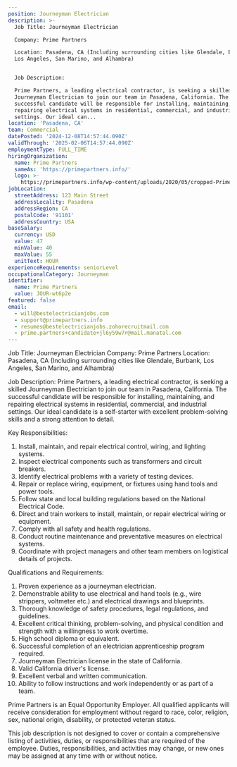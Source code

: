 ```yaml
---
position: Journeyman Electrician
description: >-
  Job Title: Journeyman Electrician

  Company: Prime Partners

  Location: Pasadena, CA (Including surrounding cities like Glendale, Burbank,
  Los Angeles, San Marino, and Alhambra)


  Job Description:

  Prime Partners, a leading electrical contractor, is seeking a skilled
  Journeyman Electrician to join our team in Pasadena, California. The
  successful candidate will be responsible for installing, maintaining, and
  repairing electrical systems in residential, commercial, and industrial
  settings. Our ideal can...
location: 'Pasadena, CA'
team: Commercial
datePosted: '2024-12-08T14:57:44.090Z'
validThrough: '2025-02-06T14:57:44.090Z'
employmentType: FULL_TIME
hiringOrganization:
  name: Prime Partners
  sameAs: 'https://primepartners.info/'
  logo: >-
    https://primepartners.info/wp-content/uploads/2020/05/cropped-Prime-Partners-Logo-NO-BG-1-1.png
jobLocation:
  streetAddress: 123 Main Street
  addressLocality: Pasadena
  addressRegion: CA
  postalCode: '91101'
  addressCountry: USA
baseSalary:
  currency: USD
  value: 47
  minValue: 40
  maxValue: 55
  unitText: HOUR
experienceRequirements: seniorLevel
occupationalCategory: Journeyman
identifier:
  name: Prime Partners
  value: JOUR-wt6p2e
featured: false
email:
  - will@bestelectricianjobs.com
  - support@primepartners.info
  - resumes@bestelectricianjobs.zohorecruitmail.com
  - prime.partners+candidate+jl6y59w7r@mail.manatal.com
---
```




Job Title: Journeyman Electrician
Company: Prime Partners
Location: Pasadena, CA (Including surrounding cities like Glendale, Burbank, Los Angeles, San Marino, and Alhambra)

Job Description:
Prime Partners, a leading electrical contractor, is seeking a skilled Journeyman Electrician to join our team in Pasadena, California. The successful candidate will be responsible for installing, maintaining, and repairing electrical systems in residential, commercial, and industrial settings. Our ideal candidate is a self-starter with excellent problem-solving skills and a strong attention to detail.

Key Responsibilities:

1. Install, maintain, and repair electrical control, wiring, and lighting systems.
2. Inspect electrical components such as transformers and circuit breakers.
3. Identify electrical problems with a variety of testing devices.
4. Repair or replace wiring, equipment, or fixtures using hand tools and power tools.
5. Follow state and local building regulations based on the National Electrical Code.
6. Direct and train workers to install, maintain, or repair electrical wiring or equipment.
7. Comply with all safety and health regulations.
8. Conduct routine maintenance and preventative measures on electrical systems.
9. Coordinate with project managers and other team members on logistical details of projects.

Qualifications and Requirements:

1. Proven experience as a journeyman electrician.
2. Demonstrable ability to use electrical and hand tools (e.g., wire strippers, voltmeter etc.) and electrical drawings and blueprints.
3. Thorough knowledge of safety procedures, legal regulations, and guidelines.
4. Excellent critical thinking, problem-solving, and physical condition and strength with a willingness to work overtime.
5. High school diploma or equivalent.
6. Successful completion of an electrician apprenticeship program required.
7. Journeyman Electrician license in the state of California.
8. Valid California driver's license.
9. Excellent verbal and written communication.
10. Ability to follow instructions and work independently or as part of a team.

Prime Partners is an Equal Opportunity Employer. All qualified applicants will receive consideration for employment without regard to race, color, religion, sex, national origin, disability, or protected veteran status. 

This job description is not designed to cover or contain a comprehensive listing of activities, duties, or responsibilities that are required of the employee. Duties, responsibilities, and activities may change, or new ones may be assigned at any time with or without notice.